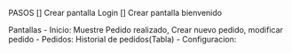 PASOS
[] Crear pantalla Login
[] Crear pantalla bienvenido

Pantallas
    - Inicio: Muestre Pedido realizado, Crear nuevo pedido, modificar pedido
    - Pedidos: Historial de pedidos(Tabla)
    - Configuracion: